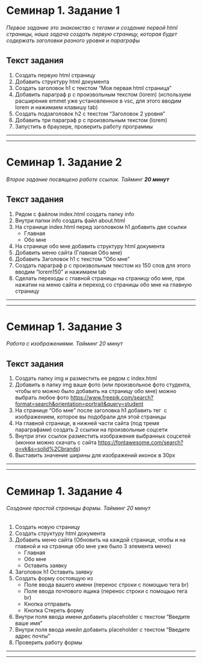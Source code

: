 # Семинар 1. Задание 1

###### Первое задание это знакомство с тегами и создание первой html страницы, наша задача создать первую страницу, которая будет содержать заголовки разного уровня и параграфы

## Текст задания

1. Создать первую html страницу
2. Добавить структуру html документа
3. Создать заголовок h1 с текстом “Моя первая html страница”
4. Добавить параграф p с произвольным текстом (lorem) (используем расширение emmet уже установленное в vsc, для этого вводим lorem и нажимаем клавишу tab)
5. Создать подзаголовок h2 с текстом “Заголовок 2 уровня”
6. Добавить три параграф p с произвольным текстом (lorem)
7. Запустить в браузере, проверить работу программы

---
---  

# Семинар 1. Задание 2

###### Второе задание посвящено работе ссылок. Тайминг **20 минут**

## Текст задания

1. Рядом с файлом index.html создать папку info
2. Внутри папки info создать файл about.html
3. На странице index.html перед заголовком h1 добавить две ссылки
    - Главная
    - Обо мне
4. На странице обо мне добавить структуру html документа
5. Добавить меню сайта (Главная Обо мне)
6. Добавить Заголовок h1 с текстом “Обо мне”
7. Создать параграф p с произвольным текстом из 150 слов для этого вводим “lorem150” и нажимаем tab
8. Сделать переходы с главной страницы на страницу обо мне, при нажатии на меню сайта и переход со страницы обо мне на главную страницу

---  
---  

# Семинар 1. Задание 3

###### Работа с изображениями. Тайминг 20 минут  

## Текст задания
1. Создать папку img и разместить ее рядом с index.html
2. Добавить в папку img ваше фото (или произвольное фото студента, чтобы его можно было добавить на страницу обо мне) можно выбрать любое фото https://www.freepik.com/search?format=search&orientation=portrait&query=student
3. На странице “Обо мне” после заголовка h1 добавить тег <img> с изображением, которое вы подобрали для этой страницы
4. На главной странице, в нижней части сайта (под тремя параграфами) создать 2 ссылки на произвольные соцсети
5. Внутри этих ссылок разместить изображения выбранных соцсетей (иконки можно скачать с сайта https://fontawesome.com/search?q=vk&s=solid%2Cbrands)
6. Выставить значение ширины для изображений иконок в 30px

---
---

# Семинар 1. Задание 4

###### Создание простой страницы формы. Тайминг 20 минут

1. Создать новую страницу
2. Создать структуру html документа
3. Добавить меню сайта (Обновить на каждой странице, чтобы и на главной и на странице обо мне уже было 3 элемента меню)
    - Главная
    - Обо мне
    - Оставить заявку
4. Заголовок h1 Оставить заявку
5. Создать форму состоящую из
    - Поле ввода вашего имени (перенос строки с помощью тега br)
    - Поле ввода почтового ящика (перенос строки с помощью тега br)
    - Кнопка отправить
    - Кнопка Стереть форму
6. Внутри поля ввода имени добавить placeholder с текстом “Введите ваше имя”
7. Внутри поля ввода имейл добавить placeholder с текстом “Введите адрес почты”
8. Проверить работу формы

---
---